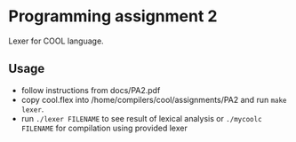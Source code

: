 #	Programming assignment 2
Lexer for COOL language.

## Usage

- follow instructions from docs/PA2.pdf
- copy cool.flex into /home/compilers/cool/assignments/PA2 and run ``` make lexer ```.
- run ``` ./lexer FILENAME ``` to see result of lexical analysis or ``` ./mycoolc FILENAME ``` for compilation using provided lexer
